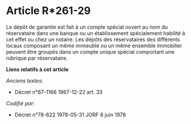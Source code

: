# Article R*261-29

Le dépôt de garantie est fait à un compte spécial ouvert au nom du réservataire dans une banque ou un établissement
spécialement habilité à cet effet ou chez un notaire. Les dépôts des réservataires des différents locaux composant un même
immeuble ou un même ensemble immobilier peuvent être groupés dans un compte unique spécial comportant une rubrique par
réservataire.

**Liens relatifs à cet article**

_Anciens textes_:

  - Décret n°67-1166 1967-12-22 art. 33

_Codifié par_:

  - Décret n°78-622 1978-05-31 JORF 8 juin 1978
